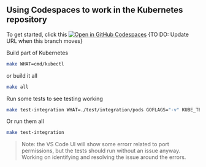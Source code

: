 ## Using Codespaces to work in the Kubernetes repository

To get started, click this [![Open in GitHub Codespaces](https://github.com/codespaces/badge.svg)](https://github.com/codespaces/new?hide_repo_select=true&ref=master&repo=530261170&machine=standardLinux32gb&location=WestUs2) {TO DO: Update URL when this branch moves}

Build part of Kubernetes
```bash
make WHAT=cmd/kubectl
```

or build it all
```bash
make all
```

Run some tests to see testing working
```bash
make test-integration WHAT=./test/integration/pods GOFLAGS="-v" KUBE_TEST_ARGS="-run ^TestPodUpdateActiveDeadlineSeconds$"
```

Or run them all
```bash
make test-integration
```

> Note: the VS Code UI will show some errorr related to port permissions, but the tests should run without an issue anyway. Working on identifying and resolving the issue around the errors.

